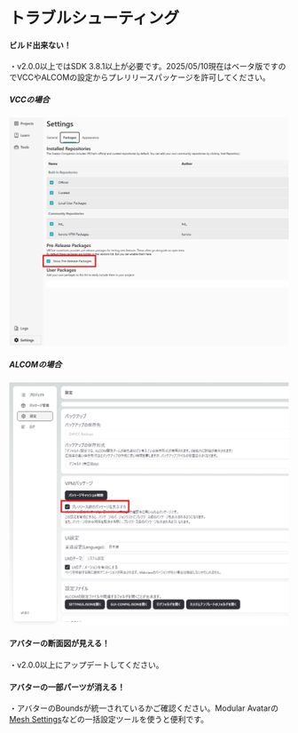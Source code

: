 # トラブルシューティング

#### ビルド出来ない！
・v2.0.0以上ではSDK 3.8.1以上が必要です。2025/05/10現在はベータ版ですのでVCCやALCOMの設定からプレリリースパッケージを許可してください。
##### VCCの場合
![VCC Pre-Release Packages](img/vcc_pre.png)
##### ALCOMの場合
![ALCOM Pre-Release Packages](img/alcom_pre.png)

#### アバターの断面図が見える！
・v2.0.0以上にアップデートしてください。

#### アバターの一部パーツが消える！
・アバターのBoundsが統一されているかご確認ください。Modular Avatarの[Mesh Settings](https://modular-avatar.nadena.dev/ja/docs/reference/mesh-settings)などの一括設定ツールを使うと便利です。